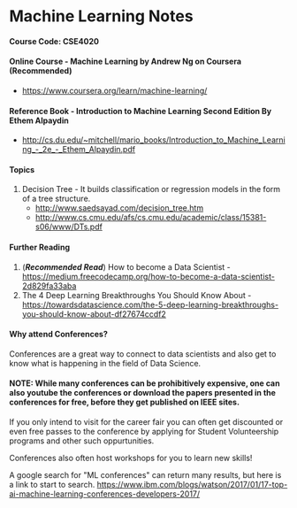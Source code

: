 # Machine Learning Notes 
#### Course Code: CSE4020

#### Online Course - Machine Learning by Andrew Ng on Coursera (Recommended)
  - https://www.coursera.org/learn/machine-learning/

#### Reference Book - Introduction to Machine Learning Second Edition By Ethem Alpaydin
- http://cs.du.edu/~mitchell/mario_books/Introduction_to_Machine_Learning_-_2e_-_Ethem_Alpaydin.pdf

#### Topics
1. Decision Tree - It builds classification or regression models in the form of a tree structure.
    - http://www.saedsayad.com/decision_tree.htm
    - http://www.cs.cmu.edu/afs/cs.cmu.edu/academic/class/15381-s06/www/DTs.pdf
   
#### Further Reading
1. (***Recommended Read***) How to become a Data Scientist - https://medium.freecodecamp.org/how-to-become-a-data-scientist-2d829fa33aba 
2. The 4 Deep Learning Breakthroughs You Should Know About - https://towardsdatascience.com/the-5-deep-learning-breakthroughs-you-should-know-about-df27674ccdf2 

#### Why attend Conferences?
Conferences are a great way to connect to data scientists and also get to know what is happening in the field of Data Science.

#### NOTE: While many conferences can be prohibitively expensive, one can also youtube the conferences or download the papers presented in the conferences for free, before they get published on IEEE sites. 

If you only intend to visit for the career fair you can often get discounted or even free passes to the conference by applying for Student Volunteership programs and other such oppurtunities. 

Conferences also often host workshops for you to learn new skills!

A google search for "ML conferences" can return many results, but here is a link to start to search. https://www.ibm.com/blogs/watson/2017/01/17-top-ai-machine-learning-conferences-developers-2017/

